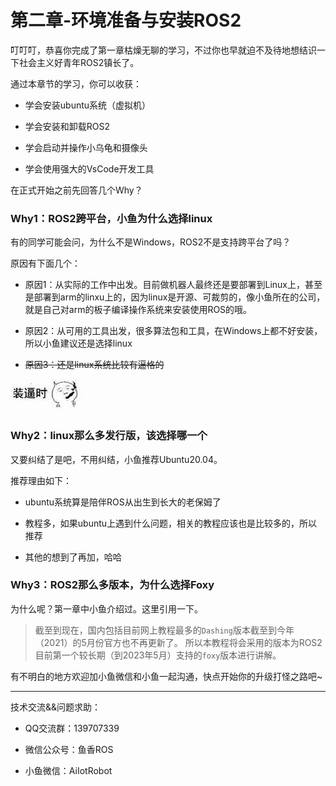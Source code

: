 # 第二章-环境准备与安装ROS2

叮叮叮，恭喜你完成了第一章枯燥无聊的学习，不过你也早就迫不及待地想结识一下社会主义好青年ROS2镇长了。



通过本章节的学习，你可以收获：

- 学会安装ubuntu系统（虚拟机）

- 学会安装和卸载ROS2

- 学会启动并操作小乌龟和摄像头

- 学会使用强大的VsCode开发工具



在正式开始之前先回答几个Why？

### Why1：ROS2跨平台，小鱼为什么选择linux

有的同学可能会问，为什么不是Windows，ROS2不是支持跨平台了吗？

原因有下面几个：

- 原因1：从实际的工作中出发。目前做机器人最终还是要部署到Linux上，甚至是部署到arm的linxu上的，因为linux是开源、可裁剪的，像小鱼所在的公司，就是自己对arm的板子编译操作系统来安装使用ROS的哦。

- 原因2：从可用的工具出发，很多算法包和工具，在Windows上都不好安装，所以小鱼建议还是选择linux

- ~~原因3：还是linux系统比较有逼格的~~

![image-20210719162949310](%E7%AB%A0%E8%8A%82%E4%BB%8B%E7%BB%8D/imgs/image-20210719162949310.png)



###  Why2：linux那么多发行版，该选择哪一个

又要纠结了是吧，不用纠结，小鱼推荐Ubuntu20.04。

推荐理由如下：

- ubuntu系统算是陪伴ROS从出生到长大的老保姆了

- 教程多，如果ubuntu上遇到什么问题，相关的教程应该也是比较多的，所以推荐

- 其他的想到了再加，哈哈




###  Why3：ROS2那么多版本，为什么选择Foxy
为什么呢？第一章中小鱼介绍过。这里引用一下。

> 截至到现在，国内包括目前网上教程最多的`Dashing`版本截至到今年（2021）的5月份官方也不再更新了。
所以本教程将会采用的版本为ROS2目前第一个较长期（到2023年5月）支持的`foxy`版本进行讲解。



有不明白的地方欢迎加小鱼微信和小鱼一起沟通，快点开始你的升级打怪之路吧~

--------

技术交流&&问题求助：

- QQ交流群：139707339

- 微信公众号：鱼香ROS

- 小鱼微信：AiIotRobot





